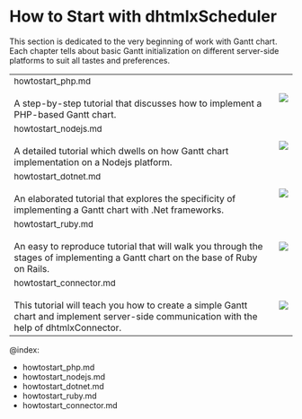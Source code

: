 How to Start with dhtmlxScheduler
===============================


This section is dedicated to the very beginning of work with Gantt chart. Each chapter tells about basic Gantt initialization on different server-side
platforms to suit all tastes and preferences.

<table style='border-left:none !important;' cellspacing="0" cellpadding="5" border="0">
	<tbody>
    <tr>
		<td>
		    <span style="font-size:15px;">howtostart_php.md</span><br><br>           
            A step-by-step tutorial that discusses how to implement a PHP-based Gantt chart. 
        </td>
        <td>
        	<a href="howtostart_php.md"><img src="php_tutorial.png"></a>
        </td>
    </tr>
    <tr>
        <td>
		    <span style="font-size:15px;">howtostart_nodejs.md</span><br><br>
            A detailed tutorial which dwells on how Gantt chart implementation on a Nodejs platform. 
        </td>
        <td>
        	<a href="howtostart_nodejs.md"><img src="nodejs_tutorial.png"></a>
        </td>
    </tr>
    <tr>
        <td>
		    <span style="font-size:15px;">howtostart_dotnet.md</span><br><br>
            An elaborated tutorial that explores the specificity of implementing a Gantt chart with .Net frameworks. 
        </td>
        <td>
        	<a href="howtostart_dotnet.md"><img src="dotnet_tutorial.png"></a>
        </td>
    </tr>
    <tr>
        <td>
		    <span style="font-size:15px;">howtostart_ruby.md</span><br><br>
         	An easy to reproduce tutorial that will walk you through the stages of implementing a Gantt chart on the base of Ruby on Rails. 
        </td> 
         <td>
        	<a href="howtostart_ruby.md"><img src="ruby_tutorial.png"></a>
        </td>
    </tr>	
     <tr>
        <td>
		    <span style="font-size:15px;">howtostart_connector.md</span><br><br>
         	This tutorial will teach you how to create a simple Gantt chart and implement server-side communication with the help of dhtmlxConnector. 
        </td> 
         <td>
        	<a href="howtostart_connector.md"><img src="connector_tutorial.png"></a>
        </td>
    </tr>
    </tbody>
</table>



@index:
- howtostart_php.md
- howtostart_nodejs.md
- howtostart_dotnet.md
- howtostart_ruby.md
- howtostart_connector.md

